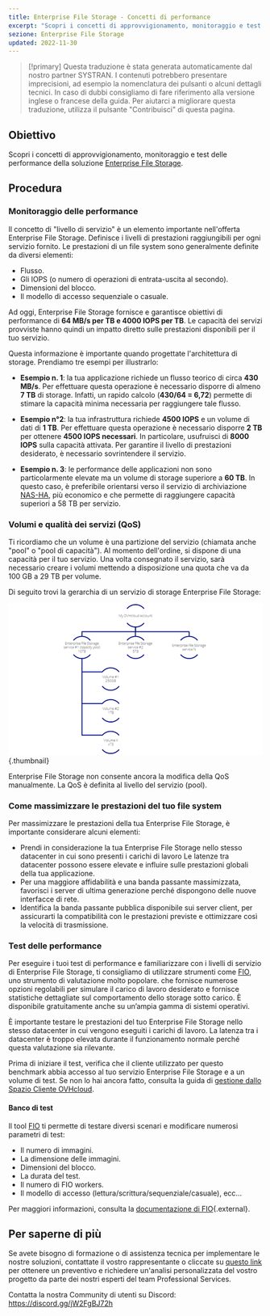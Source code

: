 ```yaml
---
title: Enterprise File Storage - Concetti di performance
excerpt: "Scopri i concetti di approvvigionamento, monitoraggio e test delle performance della soluzione Enterprise File Storage"
sezione: Enterprise File Storage
updated: 2022-11-30
---
```


> [!primary]
> Questa traduzione è stata generata automaticamente dal nostro partner SYSTRAN. I contenuti potrebbero presentare imprecisioni, ad esempio la nomenclatura dei pulsanti o alcuni dettagli tecnici. In caso di dubbi consigliamo di fare riferimento alla versione inglese o francese della guida. Per aiutarci a migliorare questa traduzione, utilizza il pulsante "Contribuisci" di questa pagina.
>

## Obiettivo

Scopri i concetti di approvvigionamento, monitoraggio e test delle performance della soluzione [Enterprise File Storage](https://www.ovhcloud.com/it/storage-solutions/enterprise-file-storage/).

## Procedura

### Monitoraggio delle performance

Il concetto di "livello di servizio" è un elemento importante nell'offerta Enterprise File Storage. Definisce i livelli di prestazioni raggiungibili per ogni servizio fornito. Le prestazioni di un file system sono generalmente definite da diversi elementi: 

- Flusso.
- Gli IOPS (o numero di operazioni di entrata-uscita al secondo).
- Dimensioni del blocco.
- Il modello di accesso sequenziale o casuale.

Ad oggi, Enterprise File Storage fornisce e garantisce obiettivi di performance di **64 MB/s per TB e 4000 IOPS per TB**. Le capacità dei servizi provviste hanno quindi un impatto diretto sulle prestazioni disponibili per il tuo servizio.

Questa informazione è importante quando progettate l'architettura di storage. Prendiamo tre esempi per illustrarlo:

- **Esempio n. 1**: la tua applicazione richiede un flusso teorico di circa **430 MB/s**. Per effettuare questa operazione è necessario disporre di almeno **7 TB** di storage. Infatti, un rapido calcolo (**430/64 = 6,72**) permette di stimare la capacità minima necessaria per raggiungere tale flusso.

- **Esempio n°2**: la tua infrastruttura richiede **4500 IOPS** e un volume di dati di **1 TB**. Per effettuare questa operazione è necessario disporre **2 TB** per ottenere **4500 IOPS necessari**. In particolare, usufruisci di **8000 IOPS** sulla capacità attivata. Per garantire il livello di prestazioni desiderato, è necessario sovrintendere il servizio.

- **Esempio n. 3**: le performance delle applicazioni non sono particolarmente elevate ma un volume di storage superiore a **60 TB**. In questo caso, è preferibile orientarsi verso il servizio di archiviazione [NAS-HA](https://www.ovhcloud.com/it/storage-solutions/nas-ha/), più economico e che permette di raggiungere capacità superiori a 58 TB per servizio.

### Volumi e qualità dei servizi (QoS)

Ti ricordiamo che un volume è una partizione del servizio (chiamata anche "pool" o "pool di capacità"). Al momento dell'ordine, si dispone di una capacità per il tuo servizio. Una volta consegnato il servizio, sarà necessario creare i volumi mettendo a disposizione una quota che va da 100 GB a 29 TB per volume. 

Di seguito trovi la gerarchia di un servizio di storage Enterprise File Storage:

![Enterprise File Storage Perf 1](images/Netapp_Hierarchie_2.png){.thumbnail}

Enterprise File Storage non consente ancora la modifica della QoS manualmente. La QoS è definita al livello del servizio (pool).

### Come massimizzare le prestazioni del tuo file system

Per massimizzare le prestazioni della tua Enterprise File Storage, è importante considerare alcuni elementi:

- Prendi in considerazione la tua Enterprise File Storage nello stesso datacenter in cui sono presenti i carichi di lavoro Le latenze tra datacenter possono essere elevate e influire sulle prestazioni globali della tua applicazione.
- Per una maggiore affidabilità e una banda passante massimizzata, favorisci i server di ultima generazione perché dispongono delle nuove interfacce di rete.
- Identifica la banda passante pubblica disponibile sui server client, per assicurarti la compatibilità con le prestazioni previste e ottimizzare così la velocità di trasmissione.

### Test delle performance

Per eseguire i tuoi test di performance e familiarizzare con i livelli di servizio di Enterprise File Storage, ti consigliamo di utilizzare strumenti come [FIO](https://github.com/axboe/fio), uno strumento di valutazione molto popolare. che fornisce numerose opzioni regolabili per simulare il carico di lavoro desiderato e fornisce statistiche dettagliate sul comportamento dello storage sotto carico. È disponibile gratuitamente anche su un’ampia gamma di sistemi operativi.

È importante testare le prestazioni del tuo Enterprise File Storage nello stesso datacenter in cui vengono eseguiti i carichi di lavoro. La latenza tra i datacenter è troppo elevata durante il funzionamento normale perché questa valutazione sia rilevante.

Prima di iniziare il test, verifica che il cliente utilizzato per questo benchmark abbia accesso al tuo servizio Enterprise File Storage e a un volume di test. Se non lo hai ancora fatto, consulta la guida di [gestione dallo Spazio Cliente OVHcloud](/pages/storage_and_backup/file_storage/enterprise_file_storage/netapp_control_panel).

#### Banco di test

Il tool [FIO](https://github.com/axboe/fio) ti permette di testare diversi scenari e modificare numerosi parametri di test: 

- Il numero di immagini.
- La dimensione delle immagini.
- Dimensioni del blocco.
- La durata del test.
- Il numero di FIO workers.
- Il modello di accesso (lettura/scrittura/sequenziale/casuale), ecc...

Per maggiori informazioni, consulta la [documentazione di FIO](https://fio.readthedocs.io/en/latest/index.html){.external}.

## Per saperne di più

Se avete bisogno di formazione o di assistenza tecnica per implementare le nostre soluzioni, contattate il vostro rappresentante o cliccate su [questo link](https://www.ovhcloud.com/it/professional-services/) per ottenere un preventivo e richiedere un'analisi personalizzata del vostro progetto da parte dei nostri esperti del team Professional Services.

Contatta la nostra Community di utenti su Discord: <https://discord.gg/jW2FgBJ72h>
